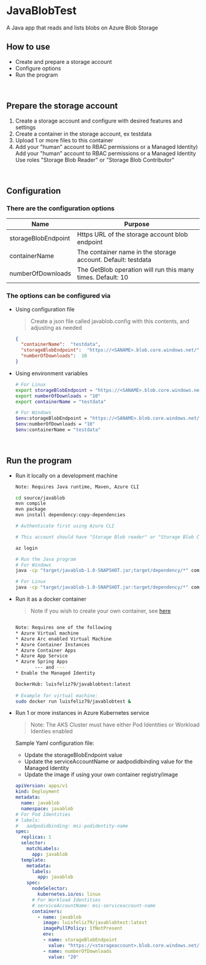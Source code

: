 # JavaBlobTest
A Java app that reads and lists blobs on Azure Blob Storage

## How to use
 - Create and prepare a storage account
 - Configure options
 - Run the program

&nbsp;
## Prepare the storage account
1) Create a storage account and configure with desired features and settings
2) Create a container in the storage account, ex testdata
3) Upload 1 or more files to this container
4) Add your "human" account to RBAC permissions or a Managed Identity) Add your "human" account to RBAC permissions or a Managed Identity
Use roles "Storage Blob Reader" or "Storage Blob Contributor"

&nbsp;
## Configuration
### There are the configuration options

| Name          | Purpose                    |
| ----------------- | -------------------------------- |
| storageBlobEndpoint | Https URL of the storage account blob endpoint               |
| containerName | The container name in the storage account. Default: testdata                | 
| numberOfDownloads | The GetBlob operation will run this many times. Default: 10                | 

  
### The options can be configured via

- Using configuration file
  
  > Create a json file called javablob.config with this contents, and adjusting as needed

  ```json
  {
    "containerName":  "testdata",
    "storageBlobEndpoint":  "https://<SANAME>.blob.core.windows.net/",
    "numberOfDownloads":  10
  }
  ```
 
- Using environment variables

  ```bash
  # For Linux
  export storageBlobEndpoint = "https://<SANAME>.blob.core.windows.net/"
  export numberOfDownloads = "10"
  export containerName = "testdata"

  # For Windows
  $env:storageBlobEndpoint = "https://<SANAME>.blob.core.windows.net/"
  $env:numberOfDownloads = "10"
  $env:containerName = "testdata"
  ```
&nbsp;
## Run the program
- Run it locally on a development machine

  ```bash
  Note: Requires Java runtime, Maven, Azure CLI

  cd source/javablob
  mvn compile
  mvn package
  mvn install dependency:copy-dependencies

  # Authenticate first using Azure CLI
  
  # This account should have "Storage Blob reader" or "Storage Blob Contributor" permissions to the storage account

  az login

  # Run the Java program
  # For Windows
  java -cp "target/javablob-1.0-SNAPSHOT.jar;target/dependency/*" com.felizlabs.SingleThreadApp

  # For Linux
  java -cp "target/javablob-1.0-SNAPSHOT.jar:target/dependency/*" com.felizlabs.SingleThreadApp
  ```
- Run it as a docker container
  > Note if you wish to create your own container, see [here](docker)
  ```bash
  
  Note: Requires one of the following
  * Azure Virtual machine
  * Azure Arc enabled Virtual Machine
  * Azure Container Instances
  * Azure Container Apps
  * Azure App Service
  * Azure Spring Apps
         --- and ---
  * Enable the Managed Identity

  DockerHub: luisfeliz79/javablobtest:latest
    
  # Example for virtual machine:
  sudo docker run luisfeliz79/javablobtest &

- Run 1 or more instances in Azure Kubernetes service

  > Note: The AKS Cluster must have either Pod Identities or Workload Identies enabled

  Sample Yaml configuration file:
  * Update the storageBlobEndpoint value
  * Update the serviceAccountName or aadpodidbinding value for the Managed Identity
  * Update the image if using your own container registry/image

  
  ```yaml
  apiVersion: apps/v1
  kind: Deployment
  metadata:
    name: javablob
    namespace: javablob
  # For Pod Identities
  # labels:
  #   aadpodidbinding: msi-podidentity-name
  spec:
    replicas: 1
    selector:
      matchLabels:
        app: javablob
    template:
      metadata:
        labels:
          app: javablob
      spec:
        nodeSelector:
          kubernetes.io/os: linux
        # For Workload Identities
        # serviceAccountName: msi-serviceaccount-name
        containers:
          - name: javablob
            image: luisfeliz79/javablobtest:latest
            imagePullPolicy: IfNotPresent
            env:
            - name: storageBlobEndpoint
              value: "https://<storageaccount>.blob.core.windows.net/"
            - name: numberOfDownloads
              value: "20"
  ```